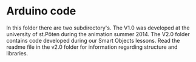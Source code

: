 # Arduino code #


<p>
In this folder there are two subdirectory's. The V1.0 was developed at the university of st.Pöten during the animation summer 2014. The V2.0 folder contains code developed during our Smart Objects lessons. Read the readme file in the v2.0 folder for information regarding structure and libraries.
</p>


